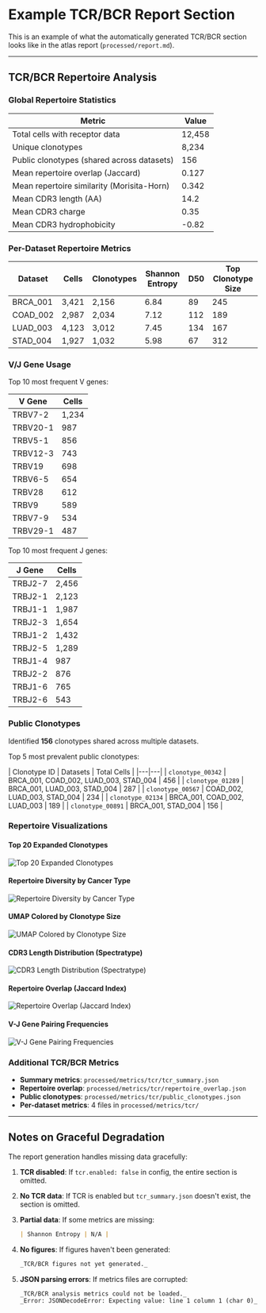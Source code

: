 # Example TCR/BCR Report Section

This is an example of what the automatically generated TCR/BCR section looks like in the atlas report (`processed/report.md`).

---

## TCR/BCR Repertoire Analysis

### Global Repertoire Statistics

| Metric | Value |
|---|---|
| Total cells with receptor data | 12,458 |
| Unique clonotypes | 8,234 |
| Public clonotypes (shared across datasets) | 156 |
| Mean repertoire overlap (Jaccard) | 0.127 |
| Mean repertoire similarity (Morisita-Horn) | 0.342 |
| Mean CDR3 length (AA) | 14.2 |
| Mean CDR3 charge | 0.35 |
| Mean CDR3 hydrophobicity | -0.82 |

### Per-Dataset Repertoire Metrics

| Dataset | Cells | Clonotypes | Shannon Entropy | D50 | Top Clonotype Size |
|---|---|---|---|---|---|
| BRCA_001 | 3,421 | 2,156 | 6.84 | 89 | 245 |
| COAD_002 | 2,987 | 2,034 | 7.12 | 112 | 189 |
| LUAD_003 | 4,123 | 3,012 | 7.45 | 134 | 167 |
| STAD_004 | 1,927 | 1,032 | 5.98 | 67 | 312 |

### V/J Gene Usage

Top 10 most frequent V genes:

| V Gene | Cells |
|---|---|
| TRBV7-2 | 1,234 |
| TRBV20-1 | 987 |
| TRBV5-1 | 856 |
| TRBV12-3 | 743 |
| TRBV19 | 698 |
| TRBV6-5 | 654 |
| TRBV28 | 612 |
| TRBV9 | 589 |
| TRBV7-9 | 534 |
| TRBV29-1 | 487 |

Top 10 most frequent J genes:

| J Gene | Cells |
|---|---|
| TRBJ2-7 | 2,456 |
| TRBJ2-1 | 2,123 |
| TRBJ1-1 | 1,987 |
| TRBJ2-3 | 1,654 |
| TRBJ1-2 | 1,432 |
| TRBJ2-5 | 1,289 |
| TRBJ1-4 | 987 |
| TRBJ2-2 | 876 |
| TRBJ1-6 | 765 |
| TRBJ2-6 | 543 |

### Public Clonotypes

Identified **156** clonotypes shared across multiple datasets.

Top 5 most prevalent public clonotypes:

| Clonotype ID | Datasets | Total Cells |
|---|---|
| `clonotype_00342` | BRCA_001, COAD_002, LUAD_003, STAD_004 | 456 |
| `clonotype_01289` | BRCA_001, LUAD_003, STAD_004 | 287 |
| `clonotype_00567` | COAD_002, LUAD_003, STAD_004 | 234 |
| `clonotype_02134` | BRCA_001, COAD_002, LUAD_003 | 189 |
| `clonotype_00891` | BRCA_001, STAD_004 | 156 |

### Repertoire Visualizations

#### Top 20 Expanded Clonotypes
![Top 20 Expanded Clonotypes](figures/tcr/clonotype_frequency_top20.png)

#### Repertoire Diversity by Cancer Type
![Repertoire Diversity by Cancer Type](figures/tcr/repertoire_diversity_by_cancer_type.png)

#### UMAP Colored by Clonotype Size
![UMAP Colored by Clonotype Size](figures/tcr/umap_clonotype_expansion.png)

#### CDR3 Length Distribution (Spectratype)
![CDR3 Length Distribution (Spectratype)](figures/tcr/cdr3_spectratype_by_chain.png)

#### Repertoire Overlap (Jaccard Index)
![Repertoire Overlap (Jaccard Index)](figures/tcr/repertoire_overlap_jaccard.png)

#### V-J Gene Pairing Frequencies
![V-J Gene Pairing Frequencies](figures/tcr/vj_pairing_heatmap.png)

### Additional TCR/BCR Metrics

- **Summary metrics**: `processed/metrics/tcr/tcr_summary.json`
- **Repertoire overlap**: `processed/metrics/tcr/repertoire_overlap.json`
- **Public clonotypes**: `processed/metrics/tcr/public_clonotypes.json`
- **Per-dataset metrics**: 4 files in `processed/metrics/tcr/`

---

## Notes on Graceful Degradation

The report generation handles missing data gracefully:

1. **TCR disabled**: If `tcr.enabled: false` in config, the entire section is omitted.

2. **No TCR data**: If TCR is enabled but `tcr_summary.json` doesn't exist, the section is omitted.

3. **Partial data**: If some metrics are missing:
   ```markdown
   | Shannon Entropy | N/A |
   ```

4. **No figures**: If figures haven't been generated:
   ```markdown
   _TCR/BCR figures not yet generated._
   ```

5. **JSON parsing errors**: If metrics files are corrupted:
   ```markdown
   _TCR/BCR analysis metrics could not be loaded._
   _Error: JSONDecodeError: Expecting value: line 1 column 1 (char 0)_
   ```
